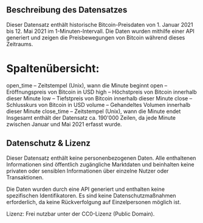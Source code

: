 ## Beschreibung des Datensatzes
Dieser Datensatz enthält historische Bitcoin-Preisdaten von 1. Januar 2021 bis 12. Mai 2021 im 1-Minuten-Intervall. Die Daten wurden mithilfe einer API generiert und zeigen die Preisbewegungen von Bitcoin während dieses Zeitraums.

# Spaltenübersicht:

open_time – Zeitstempel (Unix), wann die Minute beginnt
open – Eröffnungspreis von Bitcoin in USD
high – Höchstpreis von Bitcoin innerhalb dieser Minute
low – Tiefstpreis von Bitcoin innerhalb dieser Minute
close – Schlusskurs von Bitcoin in USD
volume – Gehandeltes Volumen innerhalb dieser Minute
close_time – Zeitstempel (Unix), wann die Minute endet
Insgesamt enthält der Datensatz ca. 190'000 Zeilen, da jede Minute zwischen Januar und Mai 2021 erfasst wurde.

## Datenschutz & Lizenz
Dieser Datensatz enthält keine personenbezogenen Daten. Alle enthaltenen Informationen sind öffentlich zugängliche Marktdaten und beinhalten keine privaten oder sensiblen Informationen über einzelne Nutzer oder Transaktionen.

Die Daten wurden durch eine API generiert und enthalten keine spezifischen Identifikatoren. Es sind keine Datenschutzmaßnahmen erforderlich, da keine Rückverfolgung auf Einzelpersonen möglich ist.

Lizenz: Frei nutzbar unter der CC0-Lizenz (Public Domain).
